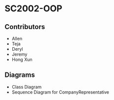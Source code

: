 # SC2002-OOP
## Contributors
- Allen
- Teja
- Deryl
- Jeremy
- Hong Xun
## Diagrams
- Class Diagram
- Sequence Diagram for CompanyRepresentative
